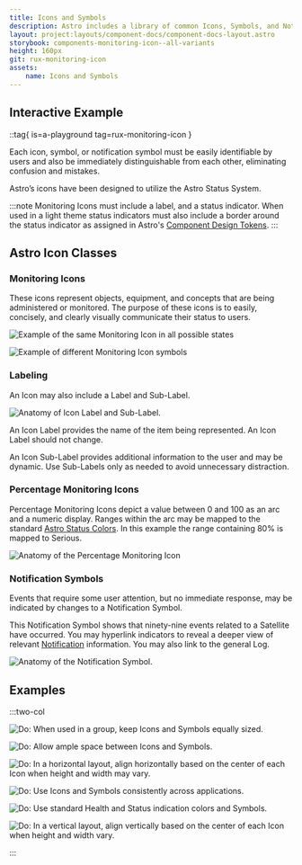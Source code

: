 ```yaml
---
title: Icons and Symbols
description: Astro includes a library of common Icons, Symbols, and Notification Symbols. Persistent use of these will help ensure users are presented with consistent and meaningful information across applications.
layout: project:layouts/component-docs/component-docs-layout.astro
storybook: components-monitoring-icon--all-variants
height: 160px
git: rux-monitoring-icon
assets:
    name: Icons and Symbols
---
```

## Interactive Example

::tag{ is=a-playground tag=rux-monitoring-icon }

Each icon, symbol, or notification symbol must be easily identifiable by users and also be immediately distinguishable from each other, eliminating confusion and mistakes.

Astro’s icons have been designed to utilize the Astro Status System.

:::note
Monitoring Icons must include a label, and a status indicator. When used in a light theme status indicators must also include a border around the status indicator as assigned in Astro's [Component Design Tokens](design-tokens/component).
:::

## Astro Icon Classes

### Monitoring Icons

These icons represent objects, equipment, and concepts that are being administered or monitored. The purpose of these icons is to easily, concisely, and clearly visually communicate their status to users.

![Example of the same Monitoring Icon in all possible states](/img/components/icons-&-symbols/icons-monitoring-1.webp "Example of the same monitoring icon in all possible states")

![Example of different Monitoring Icon symbols](/img/components/icons-&-symbols/icons-monitoring-2.webp "Example of different monitoring icon symbols")

### Labeling

An Icon may also include a Label and Sub-Label.

![Anatomy of Icon Label and Sub-Label.](/img/components/icons-&-symbols/icons-labeling.webp "Anatomy of Icon Label and Sub-Label.")

An Icon Label provides the name of the item being represented. An Icon Label should not change.

An Icon Sub-Label provides additional information to the user and may be dynamic. Use Sub-Labels only as needed to avoid unnecessary distraction.

### Percentage Monitoring Icons

Percentage Monitoring Icons depict a value between 0 and 100 as an arc and a numeric display. Ranges within the arc may be mapped to the standard [Astro Status Colors](/patterns/status-system). In this example the range containing 80% is mapped to Serious.

![Anatomy of the Percentage Monitoring Icon](/img/components/icons-&-symbols/percentage-monitoring-graphic.webp "Anatomy of the Percentage Monitoring Icon")

### Notification Symbols

Events that require some user attention, but no immediate response, may be indicated by changes to a Notification Symbol.

This Notification Symbol shows that ninety-nine events related to a Satellite have occurred. You may hyperlink indicators to reveal a deeper view of relevant [Notification](/patterns/notifications) information. You may also link to the general Log.

![Anatomy of the Notification Symbol.](/img/components/icons-&-symbols/notifications-symbol.webp "Anatomy of the Notification Symbol.")

## Examples

:::two-col

![Do: When used in a group, keep Icons and Symbols equally sized.](/img/components/icons-&-symbols/icons-do-1.webp "Do: When used in a group, keep Icons and Symbols equally sized.")

![Do: Allow ample space between Icons and Symbols.](/img/components/icons-&-symbols/icons-do-2.webp "Do: Allow ample space between Icons and Symbols.")

![Do: In a horizontal layout, align horizontally based on the center of each Icon when height and width may vary.](/img/components/icons-&-symbols/icons-do-3.webp "Do: In a horizontal layout, align horizontally based on the center of each Icon when height and width may vary.")

![Do: Use Icons and Symbols consistently across applications.](/img/components/icons-&-symbols/icons-do-4.webp "Do: Use Icons and Symbols consistently across applications.")

![Do: Use standard Health and Status indication colors and Symbols.](/img/components/icons-&-symbols/icons-do-5.webp "Do: Use standard Health and Status indication colors and Symbols.")

![Do: In a vertical layout, align vertically based on the center of each Icon when height and width vary.](/img/components/icons-&-symbols/icons-do-6.webp "Do: In a vertical layout, align vertically based on the center of each Icon when height and width vary.")

:::
